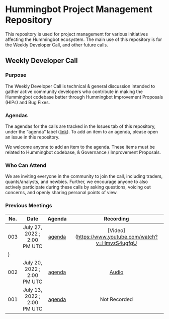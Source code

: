 # Hummingbot Project Management Repository

This repository is used for project management for various initiatives affecting the Hummingbot ecosystem. The main use of this repository is for the Weekly Developer Call, and other future calls.

## Weekly Developer Call

### Purpose

The Weekly Developer Call is technical & general discussion intended to gather active community developers who contribute in making the Hummingbot codebase better through Hummingbot Improvement Proposals (HIPs) and Bug Fixes. 

### **Agendas**

The agendas for the calls are tracked in the Issues tab of this repository, under the “agenda” label ([link](https://github.com/hummingbot/pm/issues?q=is%3Aissue+is%3Aagenda)). To add an item to an agenda, please open an issue in this repository.

We welcome anyone to add an item to the agenda. These items must be  related to Hummingbot codebase, & Governance / Improvement Proposals.

### Who Can Attend

We are inviting everyone in the community to join the call, including traders, quants/analysts, and newbies. Further, we encourage anyone to also actively participate during these calls by asking questions, voicing out concerns, and openly sharing personal points of view.

### Previous Meetings

| No. |           Date           |                        Agenda                       |    Recording   |
|-----|:------------------------:|:---------------------------------------------------:|:--------------:|
| 003 | July 27, 2022 ; 2:00 PM UTC | [agenda](https://github.com/hummingbot/pm/issues/3) | [Video](https://www.youtube.com/watch?v=HmvzS4ugfgU 
) |
| 002 | July 20, 2022 ; 2:00 PM UTC | [agenda](https://github.com/hummingbot/pm/issues/2) | [Audio](https://drive.google.com/file/d/1BijPhEh2jFfgWzWixoVFAZgycogX5Hfb/view?usp=sharing) |
| 001 | July 13, 2022 ; 2:00 PM UTC | [agenda](https://github.com/hummingbot/pm/issues/1) |  Not Recorded  |
